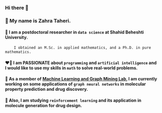 
### Hi there 👋 

### 	:slightly_smiling_face: My name is Zahra Taheri.

#### 🌱 I am a postdoctoral researcher in `data science` at Shahid Beheshti University.    
     
        I obtained an M.Sc. in applied mathematics, and a Ph.D. in pure mathematics. 
    
#### :heart_on_fire: I am PASSIONATE about `programming` and `artificial intelligence` and I would like to use my skills in `math` to solve real-world problems. 

#### 🔭 As a member of [Machine Learning and Graph Mining Lab](https://gmlg.github.io/), I am currently working on some applications of `graph neural networks` in molecular property prediction and drug discovery.

#### :open_book: Also, I am studying `reinforcement learning` and its application in molecule generation for drug design.
